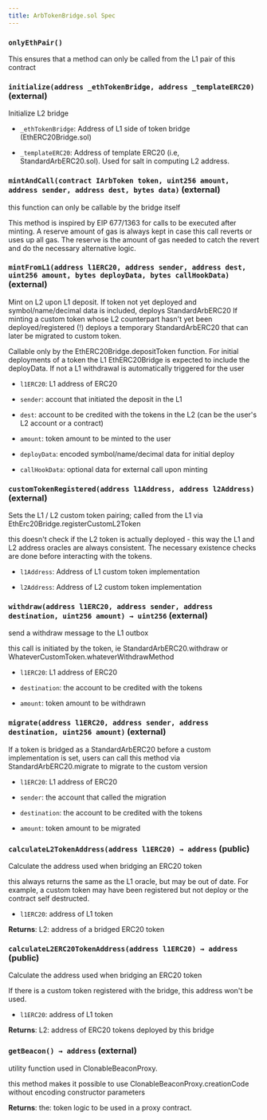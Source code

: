 ```yaml
---
title: ArbTokenBridge.sol Spec
---
```


### `onlyEthPair()`

This ensures that a method can only be called from the L1 pair of this contract

### `initialize(address _ethTokenBridge, address _templateERC20)` (external)

Initialize L2 bridge

- `_ethTokenBridge`: Address of L1 side of token bridge (EthERC20Bridge.sol)

- `_templateERC20`: Address of template ERC20 (i.e, StandardArbERC20.sol). Used for salt in computing L2 address.

### `mintAndCall(contract IArbToken token, uint256 amount, address sender, address dest, bytes data)` (external)

this function can only be callable by the bridge itself

This method is inspired by EIP 677/1363 for calls to be executed after minting.
A reserve amount of gas is always kept in case this call reverts or uses up all gas.
The reserve is the amount of gas needed to catch the revert and do the necessary alternative logic.

### `mintFromL1(address l1ERC20, address sender, address dest, uint256 amount, bytes deployData, bytes callHookData)` (external)

Mint on L2 upon L1 deposit.
If token not yet deployed and symbol/name/decimal data is included, deploys StandardArbERC20
If minting a custom token whose L2 counterpart hasn't yet been deployed/registered (!) deploys a temporary StandardArbERC20 that can later be migrated to custom token.

Callable only by the EthERC20Bridge.depositToken function. For initial deployments of a token the L1 EthERC20Bridge
is expected to include the deployData. If not a L1 withdrawal is automatically triggered for the user

- `l1ERC20`: L1 address of ERC20

- `sender`: account that initiated the deposit in the L1

- `dest`: account to be credited with the tokens in the L2 (can be the user's L2 account or a contract)

- `amount`: token amount to be minted to the user

- `deployData`: encoded symbol/name/decimal data for initial deploy

- `callHookData`: optional data for external call upon minting

### `customTokenRegistered(address l1Address, address l2Address)` (external)

Sets the L1 / L2 custom token pairing; called from the L1 via EthErc20Bridge.registerCustomL2Token

this doesn't check if the L2 token is actually deployed - this way the L1 and L2 address oracles are
always consistent. The necessary existence checks are done before interacting with the tokens.

- `l1Address`: Address of L1 custom token implementation

- `l2Address`: Address of L2 custom token implementation

### `withdraw(address l1ERC20, address sender, address destination, uint256 amount) → uint256` (external)

send a withdraw message to the L1 outbox

this call is initiated by the token, ie StandardArbERC20.withdraw or WhateverCustomToken.whateverWithdrawMethod

- `l1ERC20`: L1 address of ERC20

- `destination`: the account to be credited with the tokens

- `amount`: token amount to be withdrawn

### `migrate(address l1ERC20, address sender, address destination, uint256 amount)` (external)

If a token is bridged as a StandardArbERC20 before a custom implementation is set,
users can call this method via StandardArbERC20.migrate to migrate to the custom version

- `l1ERC20`: L1 address of ERC20

- `sender`: the account that called the migration

- `destination`: the account to be credited with the tokens

- `amount`: token amount to be migrated

### `calculateL2TokenAddress(address l1ERC20) → address` (public)

Calculate the address used when bridging an ERC20 token

this always returns the same as the L1 oracle, but may be out of date.
For example, a custom token may have been registered but not deploy or the contract self destructed.

- `l1ERC20`: address of L1 token

**Returns**: L2: address of a bridged ERC20 token

### `calculateL2ERC20TokenAddress(address l1ERC20) → address` (public)

Calculate the address used when bridging an ERC20 token

If there is a custom token registered with the bridge, this address won't be used.

- `l1ERC20`: address of L1 token

**Returns**: L2: address of ERC20 tokens deployed by this bridge

### `getBeacon() → address` (external)

utility function used in ClonableBeaconProxy.

this method makes it possible to use ClonableBeaconProxy.creationCode without encoding constructor parameters

**Returns**: the: token logic to be used in a proxy contract.
